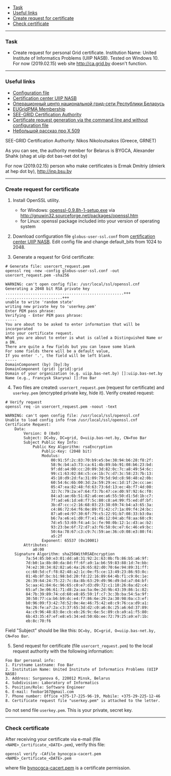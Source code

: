    - [Task](#task)
   - [Useful links](#links)
   - [Create request for certificate](#request)
   - [Check certificate](#check)

---
### <a name="task" />Task
   - Create request for personal Grid certificate.
     Institution Name: United Institute of Informatics Problems (UIIP NASB).
     Tested on Windows 10.
     For now (2019.02.15) web site http://ca.grid.by doesn't function.
---
### <a name="links" />Useful links
   - [Configuration file](http://uiip.bas-net.by/ca/misc)
   - [Certification center UIIP NASB](http://uiip.bas-net.by/ca)
   - [Операционный центр национальной грид-сети Республики Беларусь](http://noc.grid.basnet.by/index.php?n=Main.Ca)
   - [EUGridPMA Membership](https://www.eugridpma.org/members/membership)
   - [SEE-GRID Certification Authority](https://see-grid-ca.hellasgrid.gr/about)
   - [Certificate request generation via the command line and without configuration file](https://see-grid-ca.hellasgrid.gr/documents/certificate-requests)
   - [Небольшой рассказ про X.509](http://ca.grid.kiae.ru/RDIG/info/x509.html)

SEE-GRID Certification Authority: Nikos Nikoloutsakos <nikoloutsa at admin dot grnet dot gr> (Greece, GRNET)

As you can see, the authority member for Belarus is BYGCA, Alexander Shahk (shag at uiip dot bas-net dot by)

For now (2019.02.15) person who make certificates is Ermak Dmitriy (dmierk at hep dot by), http://inp.bsu.by

---
### <a name="request" />Create request for certificate

1. Install OpenSSL utility.
   - for Windows: [openssl-0.9.8h-1-setup.exe](https://sourceforge.net/projects/gnuwin32/)
     via http://gnuwin32.sourceforge.net/packages/openssl.htm
   - for Linux: openssl package included into your version of operating system

2. Download configuration file `globus-user-ssl.conf` from
[certification center UIIP NASB](http://uiip.bas-net.by/ca/misc).
Edit config file and change default_bits from 1024 to 2048.

3. Generate a request for Grid certificate:
```shell
# Generate file: usercert_request.pem
openssl req -new -config globus-user-ssl.conf -out usercert_request.pem -sha256

WARNING: can't open config file: /usr/local/ssl/openssl.cnf
Generating a 2048 bit RSA private key
....................................................+++
.........................+++
unable to write 'random state'
writing new private key to 'userkey.pem'
Enter PEM pass phrase:
Verifying - Enter PEM pass phrase:
-----
You are about to be asked to enter information that will be incorporated
into your certificate request.
What you are about to enter is what is called a Distinguished Name or a DN.
There are quite a few fields but you can leave some blank
For some fields there will be a default value,
If you enter '.', the field will be left blank.
-----
DomainComponent (by) [by]:by
DomainComponent (grid) [grid]:grid
Domain of your organization (e.g. uiip.bas-net.by) []:uiip.bas-net.by
Name (e.g., Francysk Skaryna) []:Foo Bar
```

4. Two files are created: `usercert_request.pem` (request for certificate) and
`userkey.pem` (encrypted private key, hide it).
Verify created request:
```shell
# Verify request
openssl req -in usercert_request.pem -noout -text

WARNING: can't open config file: /usr/local/ssl/openssl.cnf
Unable to load config info from /usr/local/ssl/openssl.cnf
Certificate Request:
    Data:
        Version: 0 (0x0)
        Subject: DC=by, DC=grid, O=uiip.bas-net.by, CN=Foo Bar
        Subject Public Key Info:
            Public Key Algorithm: rsaEncryption
                Public-Key: (2048 bit)
                Modulus:
                    00:91:5f:2c:83:70:b9:e5:be:38:94:b6:28:f8:2f:
                    58:9c:b4:a3:73:ca:61:4b:89:bb:91:08:b6:23:bd:
                    9f:dd:a4:00:cc:20:09:3d:82:0c:7c:a8:49:54:6c:
                    99:c1:63:02:84:c5:ce:1b:7c:d7:3c:58:23:7b:13:
                    45:10:d9:2d:fa:31:09:79:5d:9d:c8:98:48:e2:0b:
                    60:54:6c:6b:00:3d:2a:59:29:ec:1d:1f:2e:cc:ae:
                    05:47:ea:82:48:fd:63:73:6d:13:ec:4b:f7:4d:00:
                    32:7c:79:2a:e7:64:f3:7b:47:ce:d0:97:92:6c:f0:
                    84:a3:ae:6b:51:82:a6:ee:a6:55:50:d1:5d:1b:c7:
                    7f:ad:e6:1d:e8:f7:5c:80:c8:a4:99:f5:ed:df:bf:
                    3b:d7:cc:c2:16:68:03:23:38:69:74:b4:a3:65:3a:
                    c4:86:72:64:f6:0e:89:f1:42:c7:1a:09:f4:24:bc:
                    87:a0:e4:97:30:6f:79:c5:22:91:b7:08:33:b3:0a:
                    b6:7a:e6:e1:d0:f7:e1:46:12:04:ab:f8:aa:60:c9:
                    7d:e5:53:69:f4:a4:1c:fe:98:0b:12:1c:d3:ac:b2:
                    93:23:be:6f:72:d7:a3:f6:58:0c:e7:6c:46:e9:bc:
                    50:6a:78:67:c3:c9:7c:59:ae:36:c0:08:e3:80:f4:
                    a5:2f
                Exponent: 65537 (0x10001)
        Attributes:
            a0:00
    Signature Algorithm: sha256WithRSAEncryption
         7a:54:85:b0:e3:01:dd:a8:31:92:2c:63:0b:fb:86:b5:a6:9f:
         7d:b0:1a:8b:80:da:8d:ff:6f:a9:1a:b6:59:83:88:1d:7e:bb:
         74:e2:38:34:82:82:a6:4a:26:65:82:d0:70:6e:94:89:31:ff:
         cc:60:5d:cf:f8:82:48:a2:1c:0e:f5:ce:13:49:23:86:93:0c:
         01:4b:8f:bc:b1:98:bd:20:fd:22:16:89:64:4b:f1:c9:0c:1e:
         26:39:64:24:75:22:7c:8a:8b:63:29:d9:96:d9:bd:a7:04:bf:
         5c:aa:41:84:6c:96:65:c0:e7:d3:d9:72:c1:10:26:8a:d2:c4:
         65:af:3e:06:61:71:d8:2a:aa:5a:0e:2d:9b:43:39:86:1c:82:
         84:7b:39:89:74:cd:60:e8:85:59:1f:c7:3c:3b:ba:54:5a:9f:
         30:50:77:ca:b6:b9:dc:e4:f7:86:6e:29:2a:30:98:0a:c3:ef:
         b0:96:09:f3:42:7d:52:0e:4e:46:75:42:e8:c9:76:ca:d9:a1:
         9a:26:fe:a7:2a:c3:37:65:3d:d2:c0:a6:8c:25:a6:6d:37:89:
         4a:c9:96:48:83:8e:cb:eb:26:9c:6e:5c:89:cb:a9:a1:f5:80:
         6b:43:35:47:ef:e8:e5:34:ed:50:6b:ee:72:79:25:a9:e7:1b:
         eb:8c:70:f6
```

Field "Subject" should be like this: `DC=by, DC=grid, O=uiip.bas-net.by, CN=Foo Bar`.

5. Send request for certificate (file `usercert_request.pem`)
to the local request authority
with the following information:
```text
Foo Bar personal info:
1. Firstname Lastname: Foo Bar
2. Institution Name: United Institute of Informatics Problems (UIIP NASB)
3. Address: Surganova 6, 220012 Minsk, Belarus
4. Subdivision: Laboratory of Informatics
5. Position/Role: Software Engineer
6. E-mail: foobar167@gmail.com
7. Phone number: Office +375-17-225-96-19, Mobile: +375-29-225-12-46
8. Certificate request file "userkey.pem" is attached to the letter.
```
Do not send file `userkey.pem`. This is your private, secret key.

---
### <a name="check" />Check certificate

After receiving your certificate via e-mail (file `<NAME>_Certificate_<DATE>.pem`),
verify this file:
```shell
openssl verify -CAfile bynocgca-cacert.pem <NAME>_Certificate_<DATE>.pem
```
where file [bynocgca-cacert.pem](http://noc.grid.basnet.by/bynocgca-cacert.pem)
is a certificate permission.
